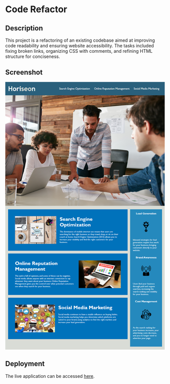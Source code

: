 # Code Refactor

## Description

This project is a refactoring of an existing codebase aimed at improving code readability and ensuring website accessibility. The tasks included fixing broken links, organizing CSS with comments, and refining HTML structure for conciseness.

## Screenshot

![Screenshot of the application](assets/01-html-css-git-homework-demo.png)

## Deployment

The live application can be accessed [here](https://vincula1.github.io/coderefactor/).
